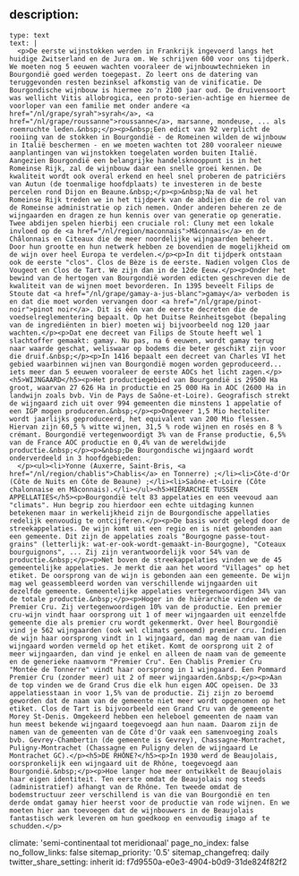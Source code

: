 description:
  -
    type: text
    text: |
      <p>De eerste wijnstokken werden in Frankrijk ingevoerd langs het huidige Zwitserland en de Jura om. We schrijven 600 voor ons tijdperk. We moeten nog 5 eeuwen wachten vooraleer de wijnbouwtechnieken in Bourgondië goed werden toegepast. Zo leert ons de datering van teruggevonden resten bezinksel afkomstig van de vinificatie. De Bourgondische wijnbouw is hiermee zo'n 2100 jaar oud. De druivensoort was wellicht Vitis allobrogica, een proto-serien-achtige en hiermee de voorloper van een familie met onder andere <a href="/nl/grape/syrah">syrah</a>, <a href="/nl/grape/roussanne">roussanne</a>, marsanne, mondeuse, ... als roemruchte leden.&nbsp;</p><p>&nbsp;Een edict van 92 verplicht de rooiing van de stokken in Bourgondië - de Romeinen wilden de wijnbouw in Italië beschermen - en we moeten wachten tot 280 vooraleer nieuwe aanplantingen van wijnstokken toegelaten worden buiten Italië. Aangezien Bourgondië een belangrijke handelsknooppunt is in het Romeinse Rijk, zal de wijnbouw daar een snelle groei kennen. De kwaliteit wordt ook overal erkend en heel snel proberen de patriciërs van Autun (de toenmalige hoofdplaats) te investeren in de beste percelen rond Dijon en Beaune.&nbsp;</p><p>&nbsp;Na de val het Romeinse Rijk treden we in het tijdperk van de abdijen die de rol van de Romeinse administratie op zich nemen. Onder anderen beheren ze de wijngaarden en dragen ze hun kennis over van generatie op generatie. Twee abdijen spelen hierbij een cruciale rol: Cluny met een lokale invloed op de <a href="/nl/region/maconnais">Mâconnais</a> en de Châlonnais en Citeaux die de meer noordelijke wijngaarden beheert. Door hun grootte en hun netwerk hebben ze bovendien de mogelijkheid om de wijn over heel Europa te verdelen.</p><p>In dit tijdperk ontstaan ook de eerste "clos". Clos de Bèze is de eerste. Nadien volgen Clos de Vougeot en Clos de Tart. We zijn dan in de 12de Eeuw.</p><p>Onder het bewind van de hertogen van Bourgondië worden edicten geschreven die de kwaliteit van de wijnen moet bevorderen. In 1395 beveelt Filips de Stoute dat <a href="/nl/grape/gamay-a-jus-blanc">gamay</a> verboden is en dat die moet worden vervangen door <a href="/nl/grape/pinot-noir">pinot noir</a>. Dit is één van de eerste decreten die de voedselreglementering bepaalt. Op het Duitse Reinheitsgebot (bepaling van de ingrediënten in bier) moeten wij bijvoorbeeld nog 120 jaar wachten.</p><p>Dat ene decreet van Filips de Stoute heeft wel 1 slachtoffer gemaakt: gamay. Nu pas, na 6 eeuwen, wordt gamay terug naar waarde geschat, weliswaar op bodems die beter geschikt zijn voor die druif.&nbsp;</p><p>In 1416 bepaalt een decreet van Charles VI het gebied waarbinnen wijnen van Bourgondië mogen worden geproduceerd... iets meer dan 5 eeuwen vooraleer de eerste AOCs het licht zagen.</p><h5>WIJNGAARD</h5><p>Het productiegebied van Bourgondië is 29500 Ha groot, waarvan 27 626 Ha in productie en 25 000 Ha in AOC (2600 Ha in landwijn zoals bvb. Vin de Pays de Saône-et-Loire). Geografisch strekt de wijngaard zich uit over 994 gemeenten die minstens 1 appelatie of een IGP mogen produceren.&nbsp;</p><p>Ongeveer 1,5 Mio hectoliter wordt jaarlijks geproduceerd, het equivalent van 200 Mio flessen. Hiervan zijn 60,5 % witte wijnen, 31,5 % rode wijnen en rosés en 8 % crémant. Bourgondië vertegenwoordigt 3% van de Franse productie, 6,5% van de France AOC productie en 0,4% van de wereldwijde productie.&nbsp;</p><p>&nbsp;De Bourgondische wijngaard wordt onderverdeeld in 3 hoofdgebieden:
      </p><ul><li>Yonne (Auxerre, Saint-Bris, <a href="/nl/region/chablis">Chablis</a> en Tonnerre) ;</li><li>Côte-d'Or (Côte de Nuits en Côte de Beaune) ;</li><li>Saône-et-Loire (Côte chalonnaise en Mâconnais).</li></ul><h5>HIËRARCHIE TUSSEN APPELLATIES</h5><p>Bourgondië telt 83 appelaties en een veevoud aan "climats". Hun begrip zou hierdoor een echte uitdaging kunnen betekenen maar in werkelijkheid zijn de Bourgondïsche appellaties redelijk eenvoudig te ontcijferen.</p><p>De basis wordt gelegd door de streekappelaties. De wijn komt uit een regio en is niet gebonden aan een gemeente. Dit zijn de appelaties zoals "Bourgogne passe-tout-grains" (letterlijk: wat-er-ook-wordt-gemaakt-in-Bourgogne), "Coteaux bourguignons", ... Zij zijn verantwoordelijk voor 54% van de productie.&nbsp;</p><p>Net boven de streekappelaties vinden we de 45 gemeentelijke appelaties. Je merkt die aan het woord "Villages" op het etiket. De oorsprong van de wijn is gebonden aan een gemeente. De wijn mag wel geassembleerd worden van verschillende wijngaarden uit dezelfde gemeente. Gemeentelijke appelaties vertegenwoordigen 34% van de totale productie.&nbsp;</p><p>Hoger in de hiërarchie vinden we de Premier Cru. Zij vertegenwoordigen 10% van de productie. Een premier cru-wijn vindt haar oorsprong uit 1 of meer wijngaarden uit eenzelfde gemeente die als premier cru wordt gekenmerkt. Over heel Bourgondië vind je 562 wijngaarden (ook wel climats genoemd) premier cru. Indien de wijn haar oorsprong vindt in 1 wijngaard, dan mag de naam van die wijngaard worden vermeld op het etiket. Komt de oorsprong uit 2 of meer wijngaarden, dan vind je enkel en alleen de naam van de gemeente en de generieke naamvorm "Premier Cru". Een Chablis Premier Cru "Montée de Tonnerre" vindt haar oorsprong in 1 wijngaard. Een Pommard Premier Cru (zonder meer) uit 2 of meer wijngaarden.&nbsp;</p><p>Aan de top vinden we de Grand Crus die elk hun eigen AOC opeisen. De 33 appelatiesstaan in voor 1,5% van de productie. Zij zijn zo beroemd geworden dat de naam van de gemeente niet meer wordt opgenomen op het etiket. Clos de Tart is bijvoorbeeld een Grand Cru van de gemeente Morey St-Denis. Omgekeerd hebben een heleboel gemeenten de naam van hun meest bekende wijngaard toegevoegd aan hun naam. Daarom zijn de namen van de gemeenten van de Côte d'Or vaak een samenvoeging zoals bvb. Gevrey-Chambertin (de gemeente is Gevrey), Chassagne-Montrachet, Puligny-Montrachet (Chassagne en Puligny delen de wijngaard Le Montrachet GC).</p><h5>DE RHÔNE?</h5><p>In 1930 werd de Beaujolais, oorspronkelijk een wijngaard uit de Rhône, toegevoegd aan Bourgondië.&nbsp;</p><p>Hoe langer hoe meer ontwikkelt de Beaujolais haar eigen identiteit. Ten eerste omdat de Beaujolais nog steeds (administratief) afhangt van de Rhône. Ten tweede omdat de bodemstructuur zeer verschillend is van die van Bourgondië en ten derde omdat gamay hier heerst voor de productie van rode wijnen. En we moeten hier aan toevoegen dat de wijnbouwers in de Beaujolais fantastisch werk leveren om hun goedkoop en eenvoudig imago af te schudden.</p>
climate: 'semi-continentaal tot meridionaal'
page_no_index: false
no_follow_links: false
sitemap_priority: '0.5'
sitemap_changefreq: daily
twitter_share_setting: inherit
id: f7d9550a-e0e3-4904-b0d9-31de824f82f2
